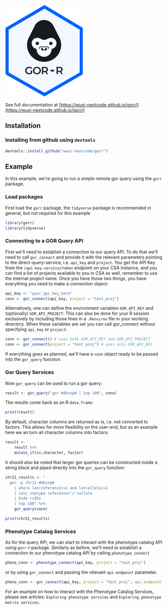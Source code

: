 ![GOR-R](man/figures/logo.svg)

See full documentation at [https://wuxi-nextcode.github.io/gorr/](https://wuxi-nextcode.github.io/gorr/)

## Installation

### Installing from github using `devtools`

``` r
devtools::install_github("wuxi-nextcode/gorr")
```

## Example
In this example, we're going to run a simple remote gor query using the `gorr` package. 

### Load packages

First load the `gorr` package, the `tidyverse` package is recommended in general, but not required for this example

``` r
library(gorr)
library(tidyverse)
```

### Connecting to a GOR Query API

First we'll need to establish a connection to our query API. To do that we'll need to call `gor_connect` and provide it with the relevant parameters pointing to the direct-query-service, i.e. `api_key` and `project`. You get the API Key from the `/api-key-service/token` endpoint on your CSA instance, and you can find a list of projects available to you in CSA as well, remember to use the internal project name. Once you have those two things, you have everything you need to make a connection object:

``` r
api_key <- "your_api_key_here"
conn <- gor_connect(api_key, project = "test_proj")
```

Alternatively, one can define the environment variables `GOR_API_KEY` and (optionally) `GOR_API_PROJECT`. This can also be done for your R session exclusively by including those lines in a `.Renviron` file in your working directory. When these variables are set you can call gor_connect without specifying `api_key` or `project`:

```r
conn <- gor_connect() # uses both GOR_API_KEY and GOR_API_PROJECT
conn <- gor_connect(project = "test_proj") # uses only GOR_API_KEY 
```

If everything goes as planned, we'll have a `conn` object ready to be passed into the `gor_query` function.

### Gor Query Services

Now `gor_query` can be used to run a gor query:

```r 
result <- gor_query("gor #dbsnp# | top 100", conn)
```

The results come back as an R `data.frame`:

``` r
print(result)
```

By default, character columns are returned as is, i.e. not converted to factors. This allows for more flexibility on the user-end, but as an example here we an turn all character columns into factors:

``` r
result <- 
    result %>%
    mutate_if(is.character, factor)
```

It should also be noted that larger gor queries can be constructed inside a string block and piped directly into the 
`gor_query` function:

``` r
chr21_results <- "
  gor -p chr21 #dbsnp# 
    | where len(reference)=1 and len(allele)=1
    | calc snptype reference+'/'+allele 
    | hide rsIDs
    | top 100" %>%
    gor_query(conn)
```

``` r
print(chr21_results)
```

### Phenotype Catalog Services

As for the query API, we can start to interact with the phenotype catalog API using `gorr` r-package. Similarly as before, we'll need to establish a connection to our phenotype catalog API by calling  `phenotype_connect`

``` r
pheno_conn <- phenotype_connect(api_key, project = "test_proj")
```

or by using `gor_connect` and passing the relevant `api-endpoint` parameter.

``` r
pheno_conn <- gor_connect(api_key, project = "test_proj", api_endpoint = "api/phenotype-catalog")
```

For an example on how to interact with the Phenotype Catalog Services, please see articles: `Exploring phenotype services` and `Exploring phenotype matrix services`.
